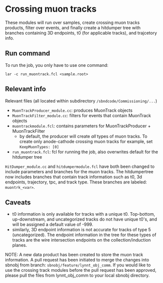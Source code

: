 # Crossing muon tracks

These modules will run over samples, create crossing muon tracks products, filter over events, and finally create a hitdumper tree with branches containing 3D endpoints, t0 (for applicable tracks), and trajcetory info.

## Run command

To run the job, you only have to use one command:

`lar -c run_muontrack.fcl <sample.root>`

## Relevant info

Relevant files (all located within subdirectory `/sbndcode/Commissioning/...`)

- `MuonTrackProducer_module.cc`: produces MuonTrack objects
- `MuonTrackFilter_module.cc`: filters for events that contain MuonTrack objects
- `muontrackmodule.fcl`: contains parameters for MuonTrackProducer + MuonTrackFilter
  - by default, the producer will create *all* types of muon tracks. To create only anode-cathode crossing muon tracks for example, set `KeepMuonTypes: [0]`
- `run_muontrack.fcl`: fcl for running the job, also overwrites default for the hitdumper tree

`HitDumper_module.cc` and `hitdumpermodule.fcl` have both been changed to include parameters and branches for the muon tracks. The hitdumpertree now includes branches that contain track information such as t0, 3d endpoints, trajectory, tpc, and track type. These branches are labeled: `muontrk_<var>`.

## Caveats

- t0 information is only available for tracks with a unique t0. Top-bottom,  up-downstream, and uncategorized tracks do not have unique t0's, and will be assigned a default value of -999.
- similarly, 3D endpoint information is not accurate for tracks of type 5 (uncategorized). The endpoint information in the tree for these types of tracks are the wire intersection endpoints on the collection/induction planes.

NOTE: A new data product has been created to store the muon track information. A pull request has been initiated to merge the changes into sbnobj from branch: `sbnobj/feature/lynnt_obj_comm`. If you would like to use the crossing track modules before the pull request has been approved, please pull the files from lynnt_obj_comm to your local sbnobj directory.
